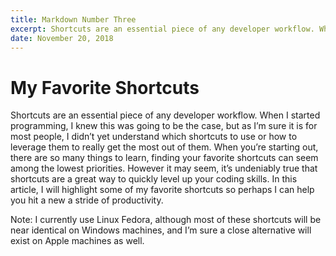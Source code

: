 ```yaml
---
title: Markdown Number Three
excerpt: Shortcuts are an essential piece of any developer workflow. When I started programming, I knew this was going to be the case, but as I’m sure it is for most people, I didn’t yet understand...
date: November 20, 2018
---
```


# My Favorite Shortcuts

Shortcuts are an essential piece of any developer workflow. When I started programming, I knew this was going to be the case, but as I’m sure it is for most people, I didn’t yet understand which shortcuts to use or how to leverage them to really get the most out of them. When you’re starting out, there are so many things to learn, finding your favorite shortcuts can seem among the lowest priorities. However it may seem, it’s undeniably true that shortcuts are a great way to quickly level up your coding skills. In this article, I will highlight some of my favorite shortcuts so perhaps I can help you hit a new a stride of productivity.

Note: I currently use Linux Fedora, although most of these shortcuts will be near identical on Windows machines, and I’m sure a close alternative will exist on Apple machines as well.
